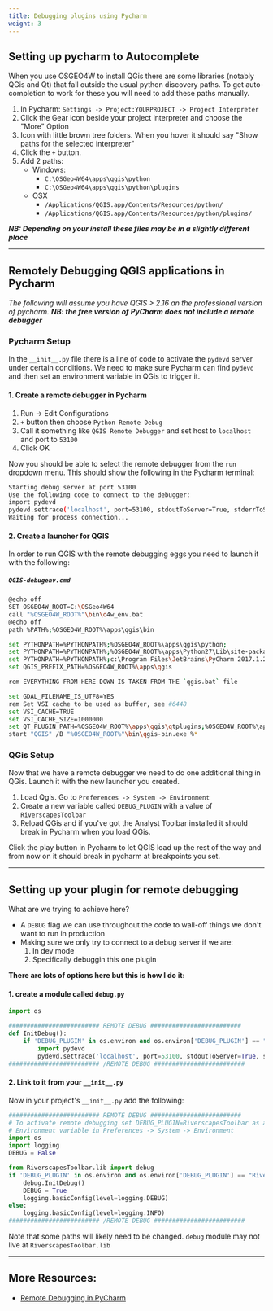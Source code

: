 ```yaml
---
title: Debugging plugins using Pycharm
weight: 3
---
```


## Setting up pycharm to Autocomplete

When you use OSGEO4W to install QGis there are some libraries (notably QGis and Qt) that fall outside the usual python discovery paths. To get auto-completion to work for these you will need to add these paths manually.

1. In Pycharm: `Settings -> Project:YOURPROJECT -> Project Interpreter`
2. Click the Gear icon beside your project interpreter and choose the "More" Option 
3. Icon with little brown tree folders. When you hover it should say "Show paths for the selected interpreter"
4. Click the `+` button. 
5. Add 2 paths:
    * Windows: 
        * `C:\OSGeo4W64\apps\qgis\python`
        * `C:\OSGeo4W64\apps\qgis\python\plugins`
    * OSX
        * `/Applications/QGIS.app/Contents/Resources/python/`
        * `/Applications/QGIS.app/Contents/Resources/python/plugins/`

***NB: Depending on your install these files may be in a slightly different place***

-----------------

## Remotely Debugging QGIS applications in Pycharm

*The following will assume you have QGIS > 2.16 an the professional version of pycharm.* ***NB: the free version of PyCharm does not include a remote debugger***

### Pycharm Setup

In the `__init__.py` file there is a line of code to activate the `pydevd` server under certain conditions. We need to make sure Pycharm can find `pydevd` and then set an environment variable in QGis to trigger it.

#### 1. Create a remote debugger in Pycharm

1. Run -> Edit Configurations
2. `+` button then choose `Python Remote Debug`
3. Call it something like `QGIS Remote Debugger` and set host to `localhost` and port to `53100`
4. Click OK

Now you should be able to select the remote debugger from the `run` dropdown menu. This should show the following in the Pycharm terminal:

``` bash
Starting debug server at port 53100
Use the following code to connect to the debugger:
import pydevd
pydevd.settrace('localhost', port=53100, stdoutToServer=True, stderrToServer=True)
Waiting for process connection...
```



#### 2. Create a launcher for QGIS

In order to run QGIS with the remote debugging eggs you need to launch it with the following:

##### `QGIS-debugenv.cmd`

```Bash
@echo off
SET OSGEO4W_ROOT=C:\OSGeo4W64
call "%OSGEO4W_ROOT%"\bin\o4w_env.bat
@echo off
path %PATH%;%OSGEO4W_ROOT%\apps\qgis\bin

set PYTHONPATH=%PYTHONPATH%;%OSGEO4W_ROOT%\apps\qgis\python;
set PYTHONPATH=%PYTHONPATH%;%OSGEO4W_ROOT%\apps\Python27\Lib\site-packages
set PYTHONPATH=%PYTHONPATH%;c:\Program Files\JetBrains\PyCharm 2017.1.2\debug-eggs\pycharm-debug.egg
set QGIS_PREFIX_PATH=%OSGEO4W_ROOT%\apps\qgis

rem EVERYTHING FROM HERE DOWN IS TAKEN FROM THE `qgis.bat` file

set GDAL_FILENAME_IS_UTF8=YES
rem Set VSI cache to be used as buffer, see #6448
set VSI_CACHE=TRUE
set VSI_CACHE_SIZE=1000000
set QT_PLUGIN_PATH=%OSGEO4W_ROOT%\apps\qgis\qtplugins;%OSGEO4W_ROOT%\apps\qt4\plugins
start "QGIS" /B "%OSGEO4W_ROOT%"\bin\qgis-bin.exe %*
```

### QGis Setup

Now that we have a remote debugger we need to do one additional thing in QGis. Launch it with the new launcher you created.

1. Load Qgis. Go to `Preferences -> System -> Environment`
2. Create a new variable called `DEBUG_PLUGIN` with a value of `RiverscapesToolbar`
3. Reload QGis and if you've got the Analyst Toolbar installed it should break in Pycharm when you load QGis. 

Click the play button in Pycharm to let QGIS load up the rest of the way and from now on it should break in pycharm at breakpoints you set.

-----------

## Setting up your plugin for remote debugging

What are we trying to achieve here?

* A `DEBUG` flag we can use throughout the code to wall-off things we don't want to run in production
* Making sure we only try to connect to a debug server if we are:
  1. In dev mode
  2. Specifically debuggin this one plugin



**There are lots of options here but this is how I do it:**

#### 1. create a module called `debug.py`

```Python
import os

######################### REMOTE DEBUG #########################
def InitDebug():
    if 'DEBUG_PLUGIN' in os.environ and os.environ['DEBUG_PLUGIN'] == "RiverscapesToolbar":
        import pydevd
        pydevd.settrace('localhost', port=53100, stdoutToServer=True, stderrToServer=True, suspend=False)
######################### /REMOTE DEBUG #########################
```

#### 2. Link to it from your `__init__.py`

Now in your project's `__init__.py` add the following:

```Python
######################### REMOTE DEBUG #########################
# To activate remote debugging set DEBUG_PLUGIN=RiverscapesToolbar as a QGIS
# Environment variable in Preferences -> System -> Environment
import os
import logging
DEBUG = False

from RiverscapesToolbar.lib import debug
if 'DEBUG_PLUGIN' in os.environ and os.environ['DEBUG_PLUGIN'] == "RiverscapesToolbar":
    debug.InitDebug()
    DEBUG = True
    logging.basicConfig(level=logging.DEBUG)
else:
    logging.basicConfig(level=logging.INFO)
######################### /REMOTE DEBUG #########################
```

Note that some paths will likely need to be changed. `debug` module may not live at `RiverscapesToolbar.lib` 



---------------------

## More Resources:

* [Remote Debugging in PyCharm](https://www.jetbrains.com/help/pycharm/2016.1/remote-debugging.html)